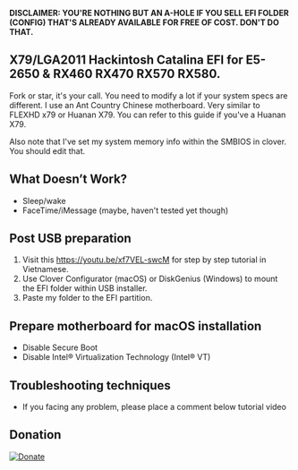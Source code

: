 
**DISCLAIMER: YOU'RE NOTHING BUT AN A-HOLE IF YOU SELL EFI FOLDER (CONFIG) THAT'S ALREADY AVAILABLE FOR FREE OF COST. DON'T DO THAT.**

## X79/LGA2011 Hackintosh Catalina EFI for E5-2650 & RX460 RX470 RX570 RX580.

Fork or star, it's your call. You need to modify a lot if your system specs are different. I use an Ant Country Chinese motherboard. Very similar to FLEXHD x79 or Huanan X79. You can refer to this guide if you've a Huanan X79.

Also note that I've set my system memory info within the SMBIOS in clover. You should edit that.


## What Doesn’t Work?

- Sleep/wake
- FaceTime/iMessage (maybe, haven't tested yet though)


## Post USB preparation
1. Visit this https://youtu.be/xf7VEL-swcM for step by step tutorial in Vietnamese.
2. Use Clover Configurator (macOS) or DiskGenius (Windows) to mount the EFI folder within USB installer. 
3. Paste my folder to the EFI partition.

## Prepare motherboard for macOS installation

- Disable Secure Boot
- Disable Intel® Virtualization Technology (Intel® VT)

## Troubleshooting techniques
- If you facing any problem, please place a comment below tutorial video

## Donation
[![Donate](https://img.shields.io/badge/Donate-PayPal-green.svg)](https://www.paypal.me/nguyenphucdev)

